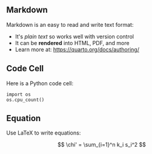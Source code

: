 
## Markdown

Markdown is an easy to read and write text format:

- It's _plain text_ so works well with version control
- It can be **rendered** into HTML, PDF, and more
- Learn more at: <https://quarto.org/docs/authoring/>

## Code Cell

Here is a Python code cell:

```{python}
import os
os.cpu_count()
```

## Equation

Use LaTeX to write equations:

$$
\chi' = \sum_{i=1}^n k_i s_i^2
$$
